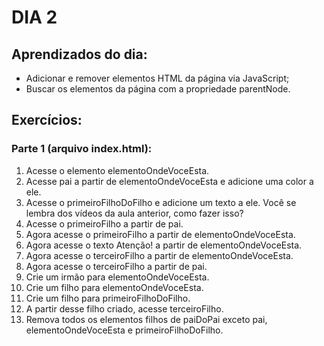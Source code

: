 # DIA 2

## Aprendizados do dia:
* Adicionar e remover elementos HTML da página via JavaScript;
* Buscar os elementos da página com a propriedade parentNode.

## Exercícios:

### Parte 1 (arquivo index.html):
1. Acesse o elemento elementoOndeVoceEsta.
2. Acesse pai a partir de elementoOndeVoceEsta e adicione uma color a ele.
3. Acesse o primeiroFilhoDoFilho e adicione um texto a ele. Você se lembra dos vídeos da aula anterior, como fazer isso?
4. Acesse o primeiroFilho a partir de pai.
5. Agora acesse o primeiroFilho a partir de elementoOndeVoceEsta.
6. Agora acesse o texto Atenção! a partir de elementoOndeVoceEsta.
7. Agora acesse o terceiroFilho a partir de elementoOndeVoceEsta.
8. Agora acesse o terceiroFilho a partir de pai.
9. Crie um irmão para elementoOndeVoceEsta.
10. Crie um filho para elementoOndeVoceEsta.
11. Crie um filho para primeiroFilhoDoFilho.
12. A partir desse filho criado, acesse terceiroFilho.
13. Remova todos os elementos filhos de paiDoPai exceto pai, elementoOndeVoceEsta e primeiroFilhoDoFilho.